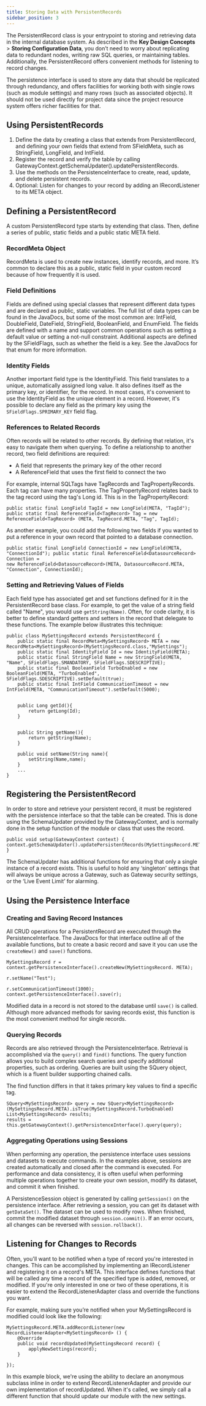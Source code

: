 ```yaml
---
title: Storing Data with PersistentRecords
sidebar_position: 3
---
```


The PersistentRecord class is your entrypoint to  storing and retrieving data in the internal database system. As described in the **Key Design Concepts** > **Storing Configuration Data**, you don’t need to worry about replicating data to redundant nodes, writing raw SQL queries, or maintaining tables. Additionally, the PersistentRecord offers convenient methods for listening to record changes.

The persistence interface is used to store any data that should be replicated through redundancy, and offers facilities for working both with single rows (such as module settings) and many rows (such as associated objects). It should not be used directly for project data since the project resource system offers richer facilities for that.

## Using PersistentRecords
1. Define the data by creating a class that extends from PersistentRecord, and defining your own fields that extend from SFieldMeta, such as StringField, LongField, and IntField.
2. Register the record and verify the table by calling GatewayContext.getSchemaUpdater().updatePersistentRecords.
3. Use the methods on the PersistenceInterface to create, read, update, and delete persistent records.
4. Optional: Listen for changes to your record by adding an IRecordListener to its META object.

## Defining a PersistentRecord

A custom PersistentRecord type starts by extending that class. Then, define a series of public, static fields and a public static META field.

### RecordMeta Object

RecordMeta is used to create new instances, identify records, and more. It’s common to declare this as a public, static field in your custom record because of how frequently it is used.

### Field Definitions

Fields are defined using special classes that represent different data types and are declared as public, static variables. The full list of data types can be found in the JavaDocs, but some of the most common are: IntField, DoubleField, DateField, StringField, BooleanField, and EnumField. The fields are defined with a name and support common operations such as setting a default value or setting a not-null constraint. Additional aspects are defined by the SFieldFlags, such as whether the field is a key. See the JavaDocs for that enum for more information.

### Identity Fields

Another important field type is the IdentityField. This field translates to a unique, automatically assigned long value. It also defines itself as the primary key, or identifier, for the record. In most cases, it's convenient to use the IdentityField as the unique element in a record. However, it's possible to declare any field as the primary key using the `SFieldFlags.SPRIMARY_KEY` field flag.

### References to Related Records

Often records will be related to other records. By defining that relation, it's easy to navigate them when querying. To define a relationship to another record, two field definitions are required: 
* A field that represents the primary key of the other record
* A ReferenceField that uses the first field to connect the two

For example, internal SQLTags have TagRecords and TagPropertyRecords. Each tag can have many properties. The TagPropertyRecord relates back to the tag record using the tag's Long id. This is in the TagPropertyRecord:


```JS title="TagPropertyRecord Example"
public static final LongField TagId = new LongField(META, "TagId");
public static final ReferenceField<TagRecord> Tag = new ReferenceField<TagRecord> (META, TagRecord.META, "Tag", TagId);
```


As another example, you could add the following two fields if you wanted to put a reference in your own record that pointed to a database connection.


```JS title="TagPropertyRecord Example Continued"
public static final LongField ConnectionId = new LongField(META, "ConnectionId"); public static final ReferenceField<DatasourceRecord> Connection =
new ReferenceField<DatasourceRecord>(META, DatasourceRecord.META, "Connection", ConnectionId);
```

### Setting and Retrieving Values of Fields

Each field type has associated get and set functions defined for it in the PersistentRecord base class. For example, to get the value of a string field called "Name", you would use `getString(Name)`. Often, for code clarity, it is better to define standard getters and setters in the record that delegate to these functions. The example below illustrates this technique:

```JS title="Setting and Retrieving Values Example"
public class MySettingsRecord extends PersistentRecord {
    public static final RecordMeta<MySettingsRecord> META = new RecordMeta<MySettingsRecord>(MySettingsRecord.class,"MySettings");
    public static final IdentityField Id = new IdentityField(META);
    public static final StringField Name = new StringField(META, "Name", SFieldFlags.SMANDATORY, SFieldFlags.SDESCRIPTIVE);
    public static final BooleanField TurboEnabled = new BooleanField(META, "TurboEnabled", SFieldFlags.SDESCRIPTIVE).setDefault(true);
    public static final IntField CommunicationTimeout = new IntField(META, "CommunicationTimeout").setDefault(5000);
 
 
    public Long getId(){
        return getLong(Id);
    }
 
 
    public String getName(){ 
        return getString(Name);
    }
     
    public void setName(String name){
        setString(Name,name);
    }
    ...
}
```


## Registering the PersistentRecord

In order to store and retrieve your persistent record, it must be registered with the persistence interface so that the table can be created. This is done using the SchemaUpdater provided by the GatewayContext, and is normally done in the setup function of the module or class that uses the record.

```JS title="SchemaUpdater Example"
public void setup(GatewayContext context) { 
context.getSchemaUpdater().updatePersistentRecords(MySettingsRecord.META);
}
```

The SchemaUpdater has additional functions for ensuring that only a single instance of a record exists. This is useful to hold any ‘singleton’ settings that will always be unique across a Gateway, such as Gateway security settings, or the ‘Live Event Limit’ for alarming.

## Using the Persistence Interface

### Creating and Saving Record Instances
All CRUD operations for a PersistentRecord are executed through the PersistenceInterface. The JavaDocs for that interface outline all of the available functions, but to create a basic record and save it you can use the `createNew()` and `save()` functions.

```JS title="Example"
MySettingsRecord r = context.getPersistenceInterface().createNew(MySettingsRecord. META);

r.setName("Test");

r.setCommunicationTimeout(1000); context.getPersistenceInterface().save(r);
```

Modified data in a record is not stored to the database until `save()` is called. Although more advanced methods for saving records exist, this function is the most convenient method for single records.

### Querying Records

Records are also retrieved through the PersistenceInterface. Retrieval is accomplished via the `query()` and `find()` functions. The query function allows you to build complex search queries and specify additional properties, such as ordering. Queries are built using the SQuery object, which is a fluent builder supporting chained calls.

The find function differs in that it takes primary key values to find a specific tag. 

```JS title="Query example to find instances with of MySettingsRecord with turbo enabled"
SQuery<MySettingsRecord> query = new SQuery<MySettingsRecord>(MySettingsRecord.META).isTrue(MySettingsRecord.TurboEnabled) List<MySettingsRecord> results;
results = this.getGatewayContext().getPersistenceInterface().query(query);
```

### Aggregating Operations using Sessions

When performing any operation, the persistence interface uses sessions and datasets to execute commands. In the examples above, sessions are created automatically and closed after the command is executed. For performance and data consistency, it is often useful when performing multiple operations together to create your own session, modify its dataset, and commit it when finished.

A PersistenceSession object is generated by calling `getSession()` on the persistence interface. After retrieving a session, you can get its dataset with `getDataSet()`. The dataset can be used to modify rows. When finished, commit the modified dataset through `session.commit()`. If an error occurs, all changes can be reversed with `session.rollback()`.

## Listening for Changes to Records

Often, you'll want to be notified when a type of record you're interested in changes. This can be accomplished by implementing an IRecordListener and registering it on a record's META. This interface defines functions that will be called any time a record of the specified type is added, removed, or modified. If you're only interested in one or two of these operations, it is easier to extend the RecordListenerAdapter class and override the functions you want.

For example, making sure you’re notified when your MySettingsRecord is modified could look like the following:

```JS title="Declare an anonymous subclass"
MySettingsRecord.META.addRecordListener(new RecordListenerAdapter<MySettingsRecord> () {
    @Override
    public void recordUpdated(MySettingsRecord record) { 
        applyNewSettings(record);
    }

});
```

In this example block, we're using the ability to declare an anonymous subclass inline in order to extend RecordListenerAdapter and provide our own implementation of recordUpdated. When it's called, we simply call a different function that should update our module with the new settings.